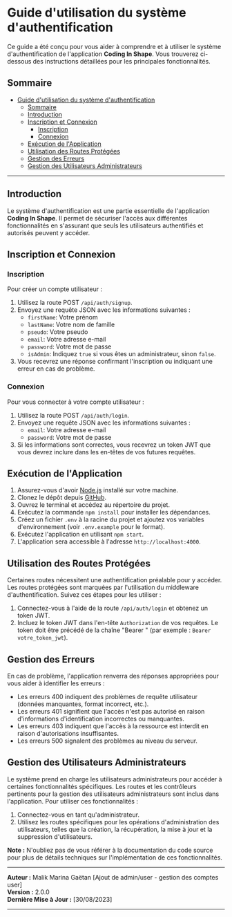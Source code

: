 # Guide d'utilisation du système d'authentification

Ce guide a été conçu pour vous aider à comprendre et à utiliser le système d'authentification de l'application **Coding In Shape**. Vous trouverez ci-dessous des instructions détaillées pour les principales fonctionnalités.

## Sommaire

- [Guide d'utilisation du système d'authentification](#guide-dutilisation-du-système-dauthentification)
  - [Sommaire](#sommaire)
  - [Introduction](#introduction)
  - [Inscription et Connexion](#inscription-et-connexion)
    - [Inscription](#inscription)
    - [Connexion](#connexion)
  - [Exécution de l'Application](#exécution-de-lapplication)
  - [Utilisation des Routes Protégées](#utilisation-des-routes-protégées)
  - [Gestion des Erreurs](#gestion-des-erreurs)
  - [Gestion des Utilisateurs Administrateurs](#gestion-des-utilisateurs-administrateurs)

---

## Introduction

Le système d'authentification est une partie essentielle de l'application **Coding In Shape**. Il permet de sécuriser l'accès aux différentes fonctionnalités en s'assurant que seuls les utilisateurs authentifiés et autorisés peuvent y accéder.

## Inscription et Connexion

### Inscription

Pour créer un compte utilisateur :

1. Utilisez la route POST `/api/auth/signup`.
2. Envoyez une requête JSON avec les informations suivantes :
   - `firstName`: Votre prénom
   - `lastName`: Votre nom de famille
   - `pseudo`: Votre pseudo
   - `email`: Votre adresse e-mail
   - `password`: Votre mot de passe
   - `isAdmin`: Indiquez `true` si vous êtes un administrateur, sinon `false`.
3. Vous recevrez une réponse confirmant l'inscription ou indiquant une erreur en cas de problème.

### Connexion

Pour vous connecter à votre compte utilisateur :

1. Utilisez la route POST `/api/auth/login`.
2. Envoyez une requête JSON avec les informations suivantes :
   - `email`: Votre adresse e-mail
   - `password`: Votre mot de passe
3. Si les informations sont correctes, vous recevrez un token JWT que vous devrez inclure dans les en-têtes de vos futures requêtes.

## Exécution de l'Application

1. Assurez-vous d'avoir [Node.js](https://nodejs.org/) installé sur votre machine.
2. Clonez le dépôt depuis [GitHub](https://github.com/Aescanor/Coding-in-Shape-BDD-authentification).
3. Ouvrez le terminal et accédez au répertoire du projet.
4. Exécutez la commande `npm install` pour installer les dépendances.
5. Créez un fichier `.env` à la racine du projet et ajoutez vos variables d'environnement (voir `.env.example` pour le format).
6. Exécutez l'application en utilisant `npm start`.
7. L'application sera accessible à l'adresse `http://localhost:4000`.

## Utilisation des Routes Protégées

Certaines routes nécessitent une authentification préalable pour y accéder. Les routes protégées sont marquées par l'utilisation du middleware d'authentification. Suivez ces étapes pour les utiliser :

1. Connectez-vous à l'aide de la route `/api/auth/login` et obtenez un token JWT.
2. Incluez le token JWT dans l'en-tête `Authorization` de vos requêtes. Le token doit être précédé de la chaîne "Bearer " (par exemple : `Bearer votre_token_jwt`).

## Gestion des Erreurs

En cas de problème, l'application renverra des réponses appropriées pour vous aider à identifier les erreurs :

- Les erreurs 400 indiquent des problèmes de requête utilisateur (données manquantes, format incorrect, etc.).
- Les erreurs 401 signifient que l'accès n'est pas autorisé en raison d'informations d'identification incorrectes ou manquantes.
- Les erreurs 403 indiquent que l'accès à la ressource est interdit en raison d'autorisations insuffisantes.
- Les erreurs 500 signalent des problèmes au niveau du serveur.

## Gestion des Utilisateurs Administrateurs

Le système prend en charge les utilisateurs administrateurs pour accéder à certaines fonctionnalités spécifiques. Les routes et les contrôleurs pertinents pour la gestion des utilisateurs administrateurs sont inclus dans l'application. Pour utiliser ces fonctionnalités :

1. Connectez-vous en tant qu'administrateur.
2. Utilisez les routes spécifiques pour les opérations d'administration des utilisateurs, telles que la création, la récupération, la mise à jour et la suppression d'utilisateurs.

**Note :** N'oubliez pas de vous référer à la documentation du code source pour plus de détails techniques sur l'implémentation de ces fonctionnalités.

---

**Auteur :** Malik Marina Gaëtan  [Ajout de admin/user - gestion des comptes user]  
**Version :** 2.0.0  
**Dernière Mise à Jour :** [30/08/2023]

---
